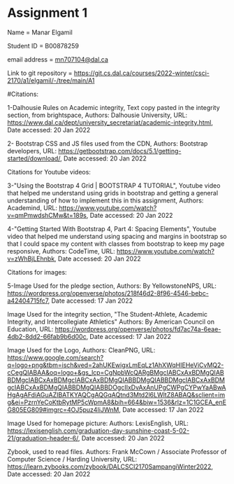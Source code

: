 # Assignment 1


Name = Manar Elgamil

Student ID = B00878259

email address = mn707104@dal.ca

Link to git repository = https://git.cs.dal.ca/courses/2022-winter/csci-2170/a1/elgamil/-/tree/main/A1

#Citations:

1-Dalhousie Rules on Academic integrity, Text copy pasted in the integrity section, from brightspace, 
Authors: Dalhousie University,
URL: https://www.dal.ca/dept/university_secretariat/academic-integrity.html, 
Date accessed: 20 Jan 2022

2- Bootstrap CSS and JS files used from the CDN,
Authors: Bootstrap developers, 
URL: https://getbootstrap.com/docs/5.1/getting-started/download/, 
Date accessed: 20 Jan 2022 

Citations for Youtube videos:

3-"Using the Bootstrap 4 Grid | BOOTSTRAP 4 TUTORIAL", Youtube video that helped me understand using grids in bootstrap and getting a general understanding of how to implement this in this assignment,
Authors: Academind, 
URL: https://www.youtube.com/watch?v=qmPmwdshCMw&t=189s, 
Date accessed: 20 Jan 2022 


4-"Getting Started With Bootstrap 4, Part 4: Spacing Elements", Youtube video that helped me understand using spacing and margins in bootstrap so that I could space my content with classes from bootstrap to keep my page responsive, 
Authors: CodeTime, 
URL: https://www.youtube.com/watch?v=zWhBjLEhnbk, 
Date accessed: 20 Jan 2022 


Citations for images: 

5-Image Used for the pledge section,
Authors: By YellowstoneNPS, 
URL: https://wordpress.org/openverse/photos/218f46d2-8f96-4546-bebc-a42404715fc7, 
Date accessed: 17 Jan 2022

Image Used for the integrity section, "The Student-Athlete, Academic Integrity, and Intercollegiate Athletics" 
Authors: By American Council on Education, 
URL: https://wordpress.org/openverse/photos/fd7ac74a-6eae-4db2-8dd2-66fab9b6d00c, 
Date accessed: 17 Jan 2022 


Image Used for the Logo, 
Authors: CleanPNG, 
URL: https://www.google.com/search?q=logo+png&tbm=isch&ved=2ahUKEwigxLmEqLz1AhXWqHIEHeViCvMQ2-cCegQIABAA&oq=logo+&gs_lcp=CgNpbWcQARgBMgcIABCxAxBDMgQIABBDMgcIABCxAxBDMgcIABCxAxBDMgQIABBDMgQIABBDMgcIABCxAxBDMgcIABCxAxBDMgQIABBDMgQIABBDOgcIIxDvAxAnUPgCWPgCYPwYaABwAHgAgAFdiAGuAZIBATKYAQCgAQGqAQtnd3Mtd2l6LWltZ8ABAQ&sclient=img&ei=PzrnYeCoKtbRytMP5cWpmA8&bih=664&biw=1536&rlz=1C1GCEA_enEG805EG809#imgrc=4OJ5puz4IiJWnM, 
Date accessed: 17 Jan 2022 

Image Used for homepage picture:
Authors: LexisEnglish, 
URL: https://lexisenglish.com/graduation-day-sunshine-coast-5-02-21/graduation-header-6/, 
Date accessed: 20 Jan 2022 


Zybook, used to read files. 
Authors: Frank McCown / Associate Professor of Computer Science / Harding University,
URL: https://learn.zybooks.com/zybook/DALCSCI2170SampangiWinter2022, 
Date accessed: 20 Jan 2022 



